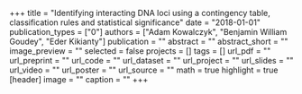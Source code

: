 +++
title = "Identifying interacting DNA loci using a contingency table, classification rules and statistical significance"
date = "2018-01-01"
publication_types = ["0"]
authors = ["Adam Kowalczyk", "Benjamin William Goudey", "Eder Kikianty"]
publication = ""
abstract = ""
abstract_short = ""
image_preview = ""
selected = false
projects = []
tags = []
url_pdf = ""
url_preprint = ""
url_code = ""
url_dataset = ""
url_project = ""
url_slides = ""
url_video = ""
url_poster = ""
url_source = ""
math = true
highlight = true
[header]
image = ""
caption = ""
+++
